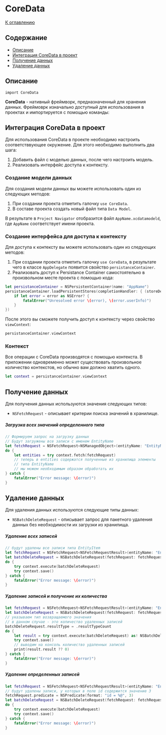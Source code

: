 # CoreData

[К оглавлению](./README.md)

## Содержание
- [Описание](#desc)
- [Интеграция CoreData в проект](#integration)
- [Получение данных](#getdata)
- [Удаление данных](#deldata)

## <a id="desc"></a>Описание

`import CoreData`

**CoreData** - нативный фреймворк, предназначенный для хранения данных. Фреймоврк изначально доступный для использования в проектах и импортируется с помощью команды:

## <a id="integration"></a>Интеграция CoreData в проект

Для использования CoreData в проекте необходимо настроить соответстввующее окружение. Для этого необходимо выполнить два шага:

1. Добавить файл с моделью данных, после чего настроить модель.
2. Реализовать интерфейс доступа к контексту.

### Создание модели данных

Для создания модели данных вы можете использовать один из следующих методов:

1. При создании проекта отметить галочку `use CoreData`.
2. В составе проекта создать новый файл типа `Data Model`.

В результате в `Project Navigator` отобразится файл `AppName.xcdatamodeld`, где `AppName` соответствует имени проекта.

### Создание интерфейса для доступа к контексту

Для доступа к контексту вы можете использовать один из следующих методов:

1. При создании проекта отметить галочку `use CoreData`, в результате чего в классе `AppDelegate` появится свойство `persistanceContainer`.
2. Реализовать доступ к Persistance Container самостоятельно в произвольном месте проекта с помощью кода:

```swift
let persistanceContainer = NSPersistentContainer(name: "AppName")
persistanceContainer.loadPersistentStores(completionHandler: { (storeDescription, error) in
    if let error = error as NSError? {
        fatalError("Unresolved error \(error), \(error.userInfo)")
    }
})
```
После этого вы сможете получить доступ к контексту через свойство `viewContext`:

```swift
persistanceContainer.viewContext
```

### Контекст

Все операции с CoreData производятся с помощью контекста. В приложении одновременно может существовать произвольное количество контекстов, но обычно вам должно хватить одного.

```swift
let context = persistanceContainer.viewContext
```

## <a id="getdata"></a>Получение данных

Для получения данных используются значения следующих типов:

- `NSFetchRequest` - описывает критерии поиска значений в хранилище.


##### Загрузка всех значений определенного типа

```swift
// Формируем запрос на загрузку данных
// Будут загружены все записи с именем EntityName
let fetchRequest = NSFetchRequest<NSManagedObject>(entityName: "EntityName")
do {
	let entities = try context.fetch(fetchRequest)
	// теперь в entities содержатся полученные из хранилища элементы
	// типа EntityName 
	// мы можем необходимым образом обработать их    
} catch {
    fatalError("Error message: \(error)")
}
```

## <a id="deldata"></a>Удаление данных

Для удаления данных используются следующие типы данных:

- `NSBatchDeleteRequest` - описывает запрос для пакетного удаления данных без необходимости их загрузки из хранилища.

##### Удаление всех записей

```swift
// будут удалены все записи типа EntityItem
let fetchRequest = NSFetchRequest<NSFetchRequestResult>(entityName: "EntityItem")
let batchDeleteRequest = NSBatchDeleteRequest(fetchRequest: fetchRequest)
do {
    try context.execute(batchDeleteRequest)
    try context.save()
} catch {
    fatalError("Error message: \(error)")
}
```

##### Удаление записей и получение их количества
```swift
let fetchRequest = NSFetchRequest<NSFetchRequestResult>(entityName: "EntityItem")
let batchDeleteRequest = NSBatchDeleteRequest(fetchRequest: fetchRequest)
// указываем тип возвращаемого значения
// в данном случае - это количество удаленных записей
batchDeleteRequest.resultType = .resultTypeCount
do {
    let result = try context.execute(batchDeleteRequest) as! NSBatchDeleteResult
    try context.save()
    // выводим на консоль количество удаленных записей
    print(result.result ?? 0)
} catch {
    fatalError("Error message: \(error)")
}
```

##### Удаление определенных записей

```swift
let fetchRequest = NSFetchRequest<NSFetchRequestResult>(entityName: "EntityItem")
// будут удалены записи, у которых в поле id содержится значение 3
fetchRequest.predicate = NSPredicate(format: "id = %@", 3)
let batchDeleteRequest = NSBatchDeleteRequest(fetchRequest: fetchRequest)
do {
    try context.execute(batchDeleteRequest)
    try context.save()
} catch {
    fatalError("Error message: \(error)")
}
```